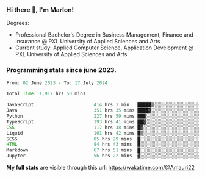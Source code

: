 
### Hi there 👋, I'm Marlon!

Degrees: 
- Professional Bachelor's Degree in Business Management, Finance and Insurance @ PXL University of Applied Sciences and Arts
- Current study: Applied Computer Science, Application Development @ PXL University of Applied Sciences and Arts

### Programming stats since june 2023.
<!--START_SECTION:waka-->

```java
From: 02 June 2023 - To: 17 July 2024

Total Time: 1,917 hrs 50 mins

JavaScript                      414 hrs 1 min   █████▒░░░░░░░░░░░░░░░░░░░   21.46 %
Java                            351 hrs 35 mins ████▓░░░░░░░░░░░░░░░░░░░░   18.22 %
Python                          227 hrs 59 mins ███░░░░░░░░░░░░░░░░░░░░░░   11.82 %
TypeScript                      193 hrs 41 mins ██▓░░░░░░░░░░░░░░░░░░░░░░   10.04 %
CSS                             117 hrs 38 mins █▓░░░░░░░░░░░░░░░░░░░░░░░   06.10 %
Liquid                          101 hrs 42 mins █▒░░░░░░░░░░░░░░░░░░░░░░░   05.27 %
SCSS                            85 hrs 29 mins  █░░░░░░░░░░░░░░░░░░░░░░░░   04.43 %
HTML                            84 hrs 43 mins  █░░░░░░░░░░░░░░░░░░░░░░░░   04.39 %
Markdown                        67 hrs 51 mins  █░░░░░░░░░░░░░░░░░░░░░░░░   03.52 %
Jupyter                         56 hrs 22 mins  ▓░░░░░░░░░░░░░░░░░░░░░░░░   02.92 %
```

<!--END_SECTION:waka-->
**My full stats** are visible through this url: https://wakatime.com/@Amauri22
